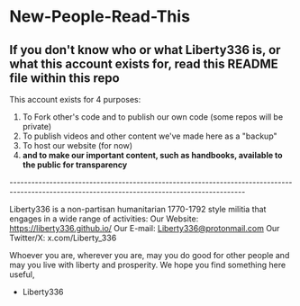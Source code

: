 # New-People-Read-This
If you don't know who or what Liberty336 is, or what this account exists for, read this README file within this repo
-----------------------------------------------------------------------------------------------------------------------------------------------
This account exists for 4 purposes:
<ol>
  <li>To Fork other's code and to publish our own code (some repos will be private)</li>
  <li>To publish videos and other content we've made here as a "backup"</li>
  <li>To host our website (for now)</li>
  <li><strong>and to make our important content, such as handbooks, available to the public for transparency</strong></li>
  </ol>
-----------------------------------------------------------------------------------------------------------------------------------------------

Liberty336 is a non-partisan humanitarian 1770-1792 style militia that engages in a wide range of activities:
Our Website:
https://liberty336.github.io/
Our E-mail:
Liberty336@protonmail.com
Our Twitter/X:
x.com/Liberty_336

Whoever you are, wherever you are, may you do good for other people and may you live with liberty and prosperity.
We hope you find something here useful,
- Liberty336
